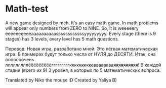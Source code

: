 # Math-test
A new game designed by meh. It's an easy math game. In math problems will appear only numbers from ZERO to NINE. So, it is weeeeery eeeeeeeeeeaaaaaaaaaassssssssssssyyyyyyyyy. Every stage (there is 9 stages) has 3 levels, every level has 5 math questions.

Перевод:
Новая игра, разработано мной. Это лёгкая математическая игра. В примерах будут только числа от НУЛЯ до ДЕСЯТИ. Итак, она ооооооочень лллллллллёёёёёёёёёгггггггггкккккккккаааааааааяяяяяяяяяя! В каждой стадии (всего их 9) 3 уровня, в которых по 5 математических вопроса. 

Translated by Niko the mouse :D
Created by Yaliya B)
